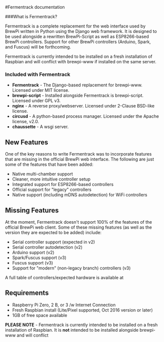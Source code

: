 #Fermentrack documentation

###What is Fermentrack?

Fermentrack is a complete replacement for the web interface used by BrewPi written in Python using the Django web framework. It is designed to be used alongside a rewritten BrewPi-Script as well as ESP8266-based BrewPi controllers. Support for other BrewPi controllers (Arduino, Spark, and Fuscus) will be forthcoming. 

Fermentrack is currently intended to be installed on a fresh installation of Raspbian and will conflict with brewpi-www if installed on the same server. 


### Included with Fermentrack

* **Fermentrack** - The Django-based replacement for brewpi-www. Licensed under MIT license.
* **brewpi-script** - Installed alongside Fermentrack is brewpi-script. Licensed under GPL v3.
* **nginx** - A reverse proxy/webserver. Licensed under 2-Clause BSD-like license.
* **circusd** - A python-based process manager. Licensed under the Apache license, v2.0.
* **chaussette** - A wsgi server. 

## New Features

One of the key reasons to write Fermentrack was to incorporate features that are missing in the official BrewPi web interface. The following are just some of the features that have been added:

* Native multi-chamber support
* Cleaner, more intuitive controller setup
* Integrated support for ESP8266-based controllers
* Official support for "legacy" controllers
* Native support (including mDNS autodetection) for WiFi controllers

## Missing Features

At the moment, Fermentrack doesn't support 100% of the features of the official BrewPi web client. Some of these missing features (as well as the version they are expected to be added) include:

* Serial controller support (expected in v2)
* Serial controller autodetection (v2)
* Arduino support (v2)
* Spark/Fuscus support (v3)
* Fuscus support (v3)
* Support for "modern" (non-legacy branch) controllers (v3)

A full table of controllers/expected hardware is available at

## Requirements

* Raspberry Pi Zero, 2 B, or 3 /w Internet Connection
* Fresh Raspbian install (Lite/Pixel supported, Oct 2016 version or later)
* 1GB of free space available

**PLEASE NOTE** - Fermentrack is currently intended to be installed on a fresh installation of Raspbian. It is **not** intended to be installed alongside brewpi-www and will conflict 

